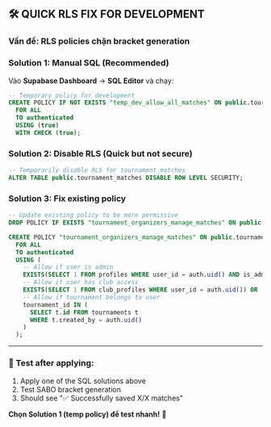 ## 🛠️ **QUICK RLS FIX FOR DEVELOPMENT**

### **Vấn đề**: RLS policies chặn bracket generation

### **Solution 1: Manual SQL (Recommended)**
Vào **Supabase Dashboard** → **SQL Editor** và chạy:

```sql
-- Temporary policy for development
CREATE POLICY IF NOT EXISTS "temp_dev_allow_all_matches" ON public.tournament_matches
  FOR ALL 
  TO authenticated
  USING (true)
  WITH CHECK (true);
```

### **Solution 2: Disable RLS (Quick but not secure)**
```sql
-- Temporarily disable RLS for tournament_matches
ALTER TABLE public.tournament_matches DISABLE ROW LEVEL SECURITY;
```

### **Solution 3: Fix existing policy**
```sql
-- Update existing policy to be more permissive
DROP POLICY IF EXISTS "tournament_organizers_manage_matches" ON public.tournament_matches;

CREATE POLICY "tournament_organizers_manage_matches" ON public.tournament_matches
  FOR ALL 
  TO authenticated
  USING (
    -- Allow if user is admin
    EXISTS(SELECT 1 FROM profiles WHERE user_id = auth.uid() AND is_admin = true) OR
    -- Allow if user has club access  
    EXISTS(SELECT 1 FROM club_profiles WHERE user_id = auth.uid()) OR
    -- Allow if tournament belongs to user
    tournament_id IN (
      SELECT t.id FROM tournaments t 
      WHERE t.created_by = auth.uid()
    )
  );
```

---

### **🧪 Test after applying:**
1. Apply one of the SQL solutions above
2. Test SABO bracket generation
3. Should see "✅ Successfully saved X/X matches"

**Chọn Solution 1 (temp policy) để test nhanh!** 🚀
